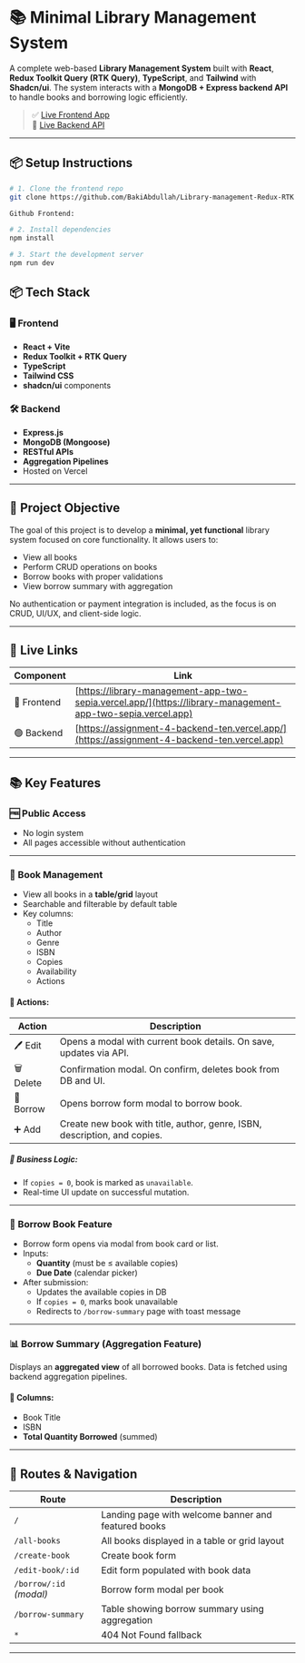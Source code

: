 # 📚 Minimal Library Management System

A complete web-based **Library Management System** built with **React**, **Redux Toolkit Query (RTK Query)**, **TypeScript**, and **Tailwind** with **Shadcn/ui**. The system interacts with a **MongoDB + Express backend API** to handle books and borrowing logic efficiently.

> ✅ [Live Frontend App](https://library-management-app-two-sepia.vercel.app)  
> 🔗 [Live Backend API](https://assignment-4-backend-ten.vercel.app)

---


## 📦 Setup Instructions

```bash
# 1. Clone the frontend repo
git clone https://github.com/BakiAbdullah/Library-management-Redux-RTK

Github Frontend: 

# 2. Install dependencies
npm install

# 3. Start the development server
npm run dev 
```

## 📦 Tech Stack

### 🖥️ Frontend
- **React + Vite**
- **Redux Toolkit + RTK Query**
- **TypeScript**
- **Tailwind CSS**
- **shadcn/ui** components

### 🛠️ Backend
- **Express.js**
- **MongoDB (Mongoose)**
- **RESTful APIs**
- **Aggregation Pipelines**
- Hosted on Vercel

---

## 🧾 Project Objective

The goal of this project is to develop a **minimal, yet functional** library system focused on core functionality. It allows users to:
- View all books
- Perform CRUD operations on books
- Borrow books with proper validations
- View borrow summary with aggregation

No authentication or payment integration is included, as the focus is on CRUD, UI/UX, and client-side logic.

---

## 🔗 Live Links

| Component | Link |
|----------|------|
| 🔵 Frontend | [https://library-management-app-two-sepia.vercel.app/](https://library-management-app-two-sepia.vercel.app) |
| 🟢 Backend | [https://assignment-4-backend-ten.vercel.app/](https://assignment-4-backend-ten.vercel.app) |

---

## 📚 Key Features

### 🆓 Public Access
- No login system
- All pages accessible without authentication

---

### 📘 Book Management

- View all books in a **table/grid** layout
- Searchable and filterable by default table
- Key columns:
  - Title
  - Author
  - Genre
  - ISBN
  - Copies
  - Availability
  - Actions

#### 🔄 Actions:

| Action | Description |
|--------|-------------|
| 🖊️ Edit | Opens a modal with current book details. On save, updates via API. |
| 🗑️ Delete | Confirmation modal. On confirm, deletes book from DB and UI. |
| 📖 Borrow | Opens borrow form modal to borrow book. |
| ➕ Add | Create new book with title, author, genre, ISBN, description, and copies. |

##### 📌 Business Logic:
- If `copies = 0`, book is marked as `unavailable`.
- Real-time UI update on successful mutation.

---

### 📖 Borrow Book Feature

- Borrow form opens via modal from book card or list.
- Inputs:
  - **Quantity** (must be ≤ available copies)
  - **Due Date** (calendar picker)
- After submission:
  - Updates the available copies in DB
  - If `copies = 0`, marks book unavailable
  - Redirects to `/borrow-summary` page with toast message

---

### 📊 Borrow Summary (Aggregation Feature)

Displays an **aggregated view** of all borrowed books. Data is fetched using backend aggregation pipelines.

#### 🧾 Columns:
- Book Title
- ISBN
- **Total Quantity Borrowed** (summed)

---

## 🧭 Routes & Navigation

| Route | Description |
|-------|-------------|
| `/` | Landing page with welcome banner and featured books |
| `/all-books` | All books displayed in a table or grid layout |
| `/create-book` | Create book form |
| `/edit-book/:id` | Edit form populated with book data |
| `/borrow/:id` *(modal)* | Borrow form modal per book |
| `/borrow-summary` | Table showing borrow summary using aggregation |
| `*` | 404 Not Found fallback |

---


